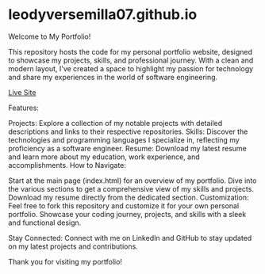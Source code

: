 # leodyversemilla07.github.io 
Welcome to My Portfolio!

This repository hosts the code for my personal portfolio website, designed to showcase my projects, skills, and professional journey. With a clean and modern layout, I've created a space to highlight my passion for technology and share my experiences in the world of software engineering.

[Live Site](https://leodyversemilla07.github.io)

Features:

Projects: Explore a collection of my notable projects with detailed descriptions and links to their respective repositories.
Skills: Discover the technologies and programming languages I specialize in, reflecting my proficiency as a software engineer.
Resume: Download my latest resume and learn more about my education, work experience, and accomplishments.
How to Navigate:

Start at the main page (index.html) for an overview of my portfolio.
Dive into the various sections to get a comprehensive view of my skills and projects.
Download my resume directly from the dedicated section.
Customization:
Feel free to fork this repository and customize it for your own personal portfolio. Showcase your coding journey, projects, and skills with a sleek and functional design.

Stay Connected:
Connect with me on LinkedIn and GitHub to stay updated on my latest projects and contributions.

Thank you for visiting my portfolio!
